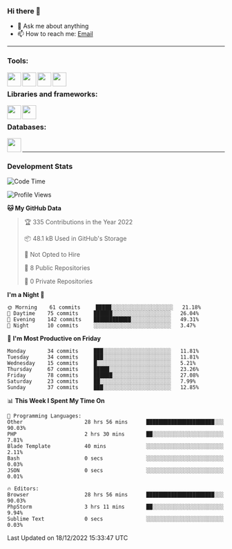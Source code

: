 ### Hi there 👋

<!-- - 🔭 I’m currently working on [huyviet] -->
- 💬 Ask me about anything
- 📫 How to reach me: [Email]
<!-- - ⚡ Fun fact: abc -->

---

### Tools:
<img align='left' height="32" width="32" src="https://cdn.jsdelivr.net/npm/simple-icons@4.8.0/icons/phpstorm.svg" />
<img align='left' height="32" width="32" src="https://cdn.jsdelivr.net/npm/simple-icons@4.8.0/icons/sublimetext.svg" />
<img align='left' height="32" width="32" src="https://cdn.jsdelivr.net/npm/simple-icons@4.8.0/icons/laragon.svg" />
<img align='left' height="32" width="32" src="https://cdn.jsdelivr.net/npm/simple-icons@4.8.0/icons/xampp.svg" />
<br>

### Libraries and frameworks:
<img align='left' height="32" width="32" src="https://cdn.jsdelivr.net/npm/simple-icons@4.8.0/icons/laravel.svg" />
<img align='left' height="32" width="32" src="https://cdn.jsdelivr.net/npm/simple-icons@4.8.0/icons/jquery.svg" />
<br>

### Databases:
<img align='left' height="32" width="32" src="https://cdn.jsdelivr.net/npm/simple-icons@4.8.0/icons/mysql.svg" />
<br>

---
### Development Stats
<!--START_SECTION:waka-->
![Code Time](http://img.shields.io/badge/Code%20Time-542%20hrs%2021%20mins-blue)

![Profile Views](http://img.shields.io/badge/Profile%20Views-75-blue)

**🐱 My GitHub Data** 

> 🏆 335 Contributions in the Year 2022
 > 
> 📦 48.1 kB Used in GitHub's Storage 
 > 
> 🚫 Not Opted to Hire
 > 
> 📜 8 Public Repositories 
 > 
> 🔑 0 Private Repositories  
 > 
**I'm a Night 🦉** 

```text
🌞 Morning    61 commits     █████░░░░░░░░░░░░░░░░░░░░   21.18% 
🌆 Daytime    75 commits     ██████░░░░░░░░░░░░░░░░░░░   26.04% 
🌃 Evening    142 commits    ████████████░░░░░░░░░░░░░   49.31% 
🌙 Night      10 commits     ░░░░░░░░░░░░░░░░░░░░░░░░░   3.47%

```
📅 **I'm Most Productive on Friday** 

```text
Monday       34 commits     ███░░░░░░░░░░░░░░░░░░░░░░   11.81% 
Tuesday      34 commits     ███░░░░░░░░░░░░░░░░░░░░░░   11.81% 
Wednesday    15 commits     █░░░░░░░░░░░░░░░░░░░░░░░░   5.21% 
Thursday     67 commits     █████░░░░░░░░░░░░░░░░░░░░   23.26% 
Friday       78 commits     ██████░░░░░░░░░░░░░░░░░░░   27.08% 
Saturday     23 commits     ██░░░░░░░░░░░░░░░░░░░░░░░   7.99% 
Sunday       37 commits     ███░░░░░░░░░░░░░░░░░░░░░░   12.85%

```


📊 **This Week I Spent My Time On** 

```text
💬 Programming Languages: 
Other                    28 hrs 56 mins      ██████████████████████░░░   90.03% 
PHP                      2 hrs 30 mins       ██░░░░░░░░░░░░░░░░░░░░░░░   7.81% 
Blade Template           40 mins             ░░░░░░░░░░░░░░░░░░░░░░░░░   2.11% 
Bash                     0 secs              ░░░░░░░░░░░░░░░░░░░░░░░░░   0.03% 
JSON                     0 secs              ░░░░░░░░░░░░░░░░░░░░░░░░░   0.01%

🔥 Editors: 
Browser                  28 hrs 56 mins      ██████████████████████░░░   90.03% 
PhpStorm                 3 hrs 11 mins       ██░░░░░░░░░░░░░░░░░░░░░░░   9.94% 
Sublime Text             0 secs              ░░░░░░░░░░░░░░░░░░░░░░░░░   0.03%

```


 Last Updated on 18/12/2022 15:33:47 UTC
<!--END_SECTION:waka-->

[huyviet]: https://huyviet.vn/
[EMAIl]: https://mail.google.com/mail/u/0/?fs=1&tf=cm&source=mailto&to=huynguyenviet0110@gmail.com
